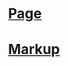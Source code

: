 # [Page](https://happy436.github.io/Clock/)

# [Markup](https://www.youtube.com/watch?v=Li2apfUzKeE&ab_channel=OnlineTutorials)

